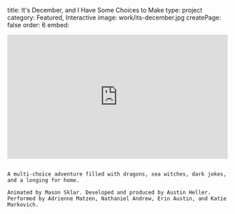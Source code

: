 title: It's December, and I Have Some Choices to Make
type: project
category: Featured, Interactive
image: work/its-december.jpg
createPage: false
order: 6
embed: <div style="padding:56.25% 0 0 0;position:relative;"><iframe src="https://its-december.netlify.app" frameborder="0" style="position:absolute;top:0;left:0;width:100%;height:100%;"></iframe></div>

~~~

A multi-choice adventure filled with dragons, sea witches, dark jokes, and a longing for home. 

Animated by Mason Sklar. Developed and produced by Austin Heller. Performed by Adrienne Matzen, Nathaniel Andrew, Erin Austin, and Katie Markovich.